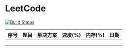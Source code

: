 # LeetCode

[![Build Status](https://travis-ci.org/a1023293003/LeetCode.svg?branch=master)](https://travis-ci.org/a1023293003/LeetCode)

| 序号 | 题目 | 解决方案 | 速度(%) | 内存(%) | 日期 |
| ---- | ---- | -------- | ------- | ------- | ---- |
|      |      |          |         |         |      |
|      |      |          |         |         |      |
|      |      |          |         |         |      |


